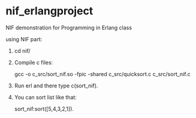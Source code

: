nif_erlangproject
=================

NIF demonstration for Programming in Erlang class


using NIF part:
1) cd nif/
2) Compile c files:

    gcc -o c_src/sort_nif.so -fpic -shared c_src/quicksort.c c_src/sort_nif.c
3) Run erl and there type c(sort_nif).
4) You can sort list like that:

    sort_nif:sort([5,4,3,2,1]).

